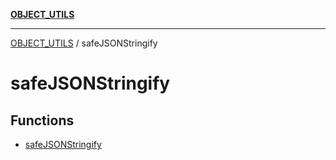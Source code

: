 [**OBJECT_UTILS**](../README.md)

***

[OBJECT_UTILS](../README.md) / safeJSONStringify

# safeJSONStringify

## Functions

- [safeJSONStringify](functions/safeJSONStringify.md)
